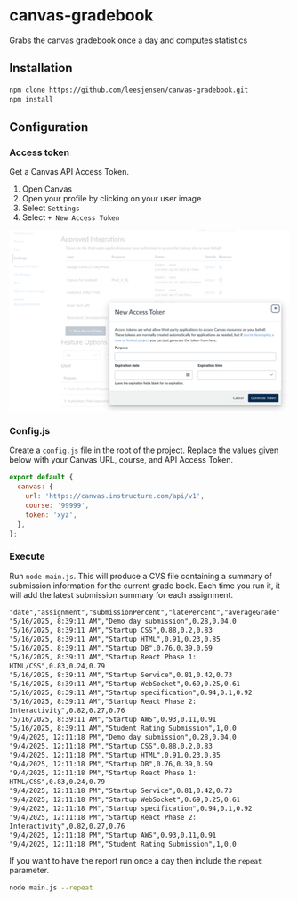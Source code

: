 # canvas-gradebook

Grabs the canvas gradebook once a day and computes statistics

## Installation

```sh
npm clone https://github.com/leesjensen/canvas-gradebook.git
npm install
```

## Configuration

### Access token

Get a Canvas API Access Token.

1. Open Canvas
1. Open your profile by clicking on your user image
1. Select `Settings`
1. Select `+ New Access Token`

![alt text](createAccessToken.png)

### Config.js

Create a `config.js` file in the root of the project. Replace the values given below with your Canvas URL, course, and API Access Token.

```js
export default {
  canvas: {
    url: 'https://canvas.instructure.com/api/v1',
    course: '99999',
    token: 'xyz',
  },
};
```

### Execute

Run `node main.js`. This will produce a CVS file containing a summary of submission information for the current grade book. Each time you run it, it will add the latest submission summary for each assignment.

```csv
"date","assignment","submissionPercent","latePercent","averageGrade"
"5/16/2025, 8:39:11 AM","Demo day submission",0.28,0.04,0
"5/16/2025, 8:39:11 AM","Startup CSS",0.88,0.2,0.83
"5/16/2025, 8:39:11 AM","Startup HTML",0.91,0.23,0.85
"5/16/2025, 8:39:11 AM","Startup DB",0.76,0.39,0.69
"5/16/2025, 8:39:11 AM","Startup React Phase 1: HTML/CSS",0.83,0.24,0.79
"5/16/2025, 8:39:11 AM","Startup Service",0.81,0.42,0.73
"5/16/2025, 8:39:11 AM","Startup WebSocket",0.69,0.25,0.61
"5/16/2025, 8:39:11 AM","Startup specification",0.94,0.1,0.92
"5/16/2025, 8:39:11 AM","Startup React Phase 2: Interactivity",0.82,0.27,0.76
"5/16/2025, 8:39:11 AM","Startup AWS",0.93,0.11,0.91
"5/16/2025, 8:39:11 AM","Student Rating Submission",1,0,0
"9/4/2025, 12:11:18 PM","Demo day submission",0.28,0.04,0
"9/4/2025, 12:11:18 PM","Startup CSS",0.88,0.2,0.83
"9/4/2025, 12:11:18 PM","Startup HTML",0.91,0.23,0.85
"9/4/2025, 12:11:18 PM","Startup DB",0.76,0.39,0.69
"9/4/2025, 12:11:18 PM","Startup React Phase 1: HTML/CSS",0.83,0.24,0.79
"9/4/2025, 12:11:18 PM","Startup Service",0.81,0.42,0.73
"9/4/2025, 12:11:18 PM","Startup WebSocket",0.69,0.25,0.61
"9/4/2025, 12:11:18 PM","Startup specification",0.94,0.1,0.92
"9/4/2025, 12:11:18 PM","Startup React Phase 2: Interactivity",0.82,0.27,0.76
"9/4/2025, 12:11:18 PM","Startup AWS",0.93,0.11,0.91
"9/4/2025, 12:11:18 PM","Student Rating Submission",1,0,0
```

If you want to have the report run once a day then include the `repeat` parameter.

```sh
node main.js --repeat
```
